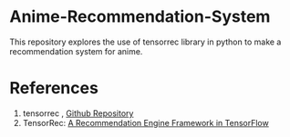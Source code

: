 # Anime-Recommendation-System
This repository explores the use of tensorrec library in python to make a recommendation system for anime.

# References
1. tensorrec , [Github Repository](https://github.com/jfkirk/tensorrec)
2. TensorRec: [A Recommendation Engine Framework in TensorFlow](Thttps://medium.com/hackernoon/tensorrec-a-recommendation-engine-framework-in-tensorflow-d85e4f0874e8)
